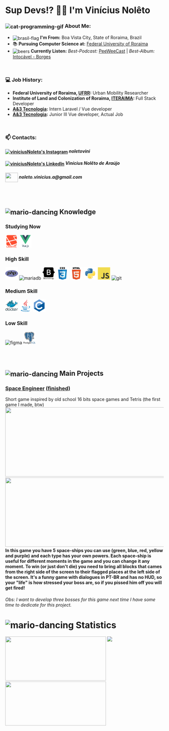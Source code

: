 # Sup Devs!? 👋🏽 I'm Vinícius Nolêto

### <img src="https://user-images.githubusercontent.com/85528669/173167127-481cdef6-d413-4d85-8bb2-562a50be9865.gif" alt="cat-programming-gif" width="30px" height="30px" align="center"></img> About Me:
- <img src="https://user-images.githubusercontent.com/85528669/173168763-8bae5634-ef49-4836-8b5c-6f2e1476148c.png" alt="brasil-flag" width="20px" height="20px" align="center"></img> **I'm From:** Boa Vista City, State of Roraima, Brazil
- 📚 **Pursuing Computer Science at:** [Federal University of Roraima](https://ufrr.br/)
- <img src="https://user-images.githubusercontent.com/85528669/173170780-3cb4f88b-08f3-44a7-b874-16664bcb7ceb.gif" alt="beers" width="20px" height="20px" align="center"></img> **Currently Listen:** *Best-Podcast:* [PeeWeeCast](https://open.spotify.com/show/7eJGd9HVEPmrg7RqSpEhuZ?si=c9d8244fcfa34a3d) | *Best-Album:* [Intocável - Borges](https://open.spotify.com/album/0tPRn8Y8Xmj6xErQPnuExw?si=WIfASI3uTzepNCVduySc_g)

<br/>

### 💻 Job History:
- **Federal University of Roraima, [UFRR](https://ufrr.br/):** Urban Mobility Researcher
- **Institute of Land and Colonization of Roraima, [ITERAIMA](http://www.iteraima.rr.gov.br/):** Full Stack Developer
- **[A&3 Tecnologia](https://ae3tecnologia.com.br/):** Intern Laravel / Vue developer
- **[A&3 Tecnologia](https://ae3tecnologia.com.br/):** Junior III Vue developer, Actual Job

<br/>

### 📫 Contacts:
#### [<img align="center" height="30" width="40" src="https://raw.githubusercontent.com/rahuldkjain/github-profile-readme-generator/master/src/images/icons/Social/instagram.svg" alt="viniciusNoleto's Instagram"></img>](https://www.instagram.com/noletovini/) _noletovini_
#### [<img align="center" height="30" width="40" src="https://raw.githubusercontent.com/rahuldkjain/github-profile-readme-generator/master/src/images/icons/Social/linked-in-alt.svg" alt="viniciusNoleto's LinkedIn"></img>](https://www.linkedin.com/in/vin%C3%ADcius-nol%C3%AAto-de-ara%C3%BAjo/) _Vinícius Nolêto de Araújo_
#### <a href="mailto: noleto.vinicius.a@gmail.com"><img align="center" height="30" width="40" src="https://github.com/viniciusNoleto/viniciusNoleto/assets/85528669/85103727-51ba-4c9a-b459-10cb3e0a08e8"></img></a> _noleto.vinicius.a@gmail.com_

<br/><br/>

## <img src="https://user-images.githubusercontent.com/85528669/173171956-42614631-70db-47e2-bc7a-7428bcfe7692.gif" alt="mario-dancing" width="30px" height="35px" align="center"></img> Knowledge

### Studying Now
<img src="https://raw.githubusercontent.com/devicons/devicon/master/icons/laravel/laravel-plain-wordmark.svg" alt="laravel" width="40" height="40"/></img>
<img src="https://raw.githubusercontent.com/devicons/devicon/master/icons/vuejs/vuejs-original-wordmark.svg" alt="vuejs" width="40" height="40"/></img>
### High Skill
<img src="https://raw.githubusercontent.com/devicons/devicon/master/icons/php/php-original.svg" alt="php" width="40" height="40"/></img>
<img src="https://www.vectorlogo.zone/logos/mariadb/mariadb-icon.svg" alt="mariadb" width="40" height="40"/></img>
<img src="https://raw.githubusercontent.com/devicons/devicon/master/icons/bootstrap/bootstrap-plain-wordmark.svg" alt="bootstrap" width="40" height="40"/>
<img src="https://raw.githubusercontent.com/devicons/devicon/master/icons/css3/css3-original-wordmark.svg" alt="css3" width="40" height="40"/></img>
<img src="https://raw.githubusercontent.com/devicons/devicon/master/icons/html5/html5-original-wordmark.svg" alt="html5" width="40" height="40"/></img>
<img src="https://raw.githubusercontent.com/devicons/devicon/master/icons/python/python-original.svg" alt="python" width="40" height="40"/></img>
<img src="https://raw.githubusercontent.com/devicons/devicon/master/icons/javascript/javascript-original.svg" alt="javascript" width="40" height="40"/>
<img src="https://www.vectorlogo.zone/logos/git-scm/git-scm-icon.svg" alt="git" width="40" height="40"/></img>
### Medium Skill
<img src="https://raw.githubusercontent.com/devicons/devicon/master/icons/docker/docker-original-wordmark.svg" alt="docker" width="40" height="40"/></img>
<img src="https://raw.githubusercontent.com/devicons/devicon/master/icons/java/java-original.svg" alt="java" width="40" height="40"/>
<img src="https://raw.githubusercontent.com/devicons/devicon/master/icons/c/c-original.svg" alt="c" width="40" height="40"/></img>
### Low Skill
<img src="https://www.vectorlogo.zone/logos/figma/figma-icon.svg" alt="figma" width="40" height="40"/></img>
<img src="https://raw.githubusercontent.com/devicons/devicon/master/icons/postgresql/postgresql-original-wordmark.svg" alt="postgresql" width="40" height="40"/></img>

<br/><br/>

## <img src="https://user-images.githubusercontent.com/85528669/173173690-c56aaf9f-72f2-49e6-88f3-cc766cc5665e.png" alt="mario-dancing" width="30px" height="30px" align="center"></img> Main Projects

### [Space Engineer](https://tic80.com/play?cart=1911) [(finished)](https://github.com/viniciusNoleto/Space-Engeneer-Tic-80-JS)
Short game inspired by old school 16 bits space games and Tetris (the first game I made, btw)
<img height="220em" width="600em" src="https://user-images.githubusercontent.com/85528669/173397311-31fbf258-ce58-4cff-9e47-aceacda3c71d.gif"></img>
<img height="220em" width="600em" src="https://user-images.githubusercontent.com/85528669/173397538-9bc127fb-331f-4886-b035-959e9996858f.gif"></img><br/>
**In this game you have 5 space-ships you can use (green, blue, red, yellow and purple) and each type has your own powers. Each space-ship is useful for different moments in the game and you can change it any moment. To win (or just don't die) you need to bring all blocks that cames from the right side of the screen to their flagged places at the left side of the screen. It's a funny game with dialogues in PT-BR and has no HUD, so your "life" is how stressed your boss are, so if you pissed him off you will get fired!**
###### Obs: I want to develop three bosses for this game next time I have some time to dedicate for this project.

# <img src="https://user-images.githubusercontent.com/85528669/173398383-ad73c2a9-ad89-413e-a69b-1371d928af0f.gif" alt="mario-dancing" width="30px" height="30px" align="bottom"></img> Statistics
<img height="140em" width="320em" src="https://github-readme-stats-eight-theta.vercel.app/api?username=viniciusNoleto&icons=true&theme=algolia&include_all_commits=true&count_private=true"></img>
<img height="135em" align="top" src="https://user-images.githubusercontent.com/85528669/173173706-b31908e4-d779-4705-a777-4cf6657a5212.gif"></img>
<img height="140em" width="320em" src="https://github-readme-stats-eight-theta.vercel.app/api/top-langs/?username=viniciusNoleto&layout=compact&langs_count=8&theme=algolia"></img>
